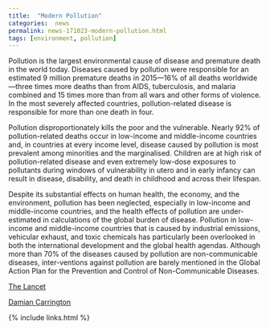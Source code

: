 ```yaml
---
title:  "Modern Pollution"
categories:  news
permalink: news-171023-modern-pollution.html
tags: [environment, pollution]
---
```


Pollution is the largest environmental cause of disease and premature death in the world today. Diseases caused by pollution were responsible for an estimated 9 million premature deaths in 2015—16% of all deaths worldwide—three times more deaths than from AIDS, tuberculosis, and malaria combined and 15 times more than from all wars and other forms of violence. In the most severely affected countries, pollution-related disease is responsible for more than one death in four.

Pollution disproportionately kills the poor and the vulnerable. Nearly 92% of pollution-related deaths occur in low-income and middle-income countries and, in countries at every income level, disease caused by pollution is most prevalent among minorities and the marginalised. Children are at high risk of pollution-related disease and even extremely low-dose exposures to pollutants during windows of vulnerability in utero and in early infancy can result in disease, disability, and death in childhood and across their lifespan.

Despite its substantial effects on human health, the economy, and the environment, pollution has been neglected, especially in low-income and middle-income countries, and the health effects of pollution are under-estimated in calculations of the global burden of disease. Pollution in low-income and middle-income countries that is caused by industrial emissions, vehicular exhaust, and toxic chemicals has particularly been overlooked in both the international development and the global health agendas. Although more than 70% of the diseases caused by pollution are non-communicable diseases, inter-ventions against pollution are barely mentioned in the Global Action Plan for the Prevention and Control of Non-Communicable Diseases.


[The Lancet](http://www.thelancet.com/commissions/pollution-and-health)

[Damian Carrington](https://www.theguardian.com/environment/2017/oct/19/global-pollution-kills-millions-threatens-survival-human-societies)



{% include links.html %}
